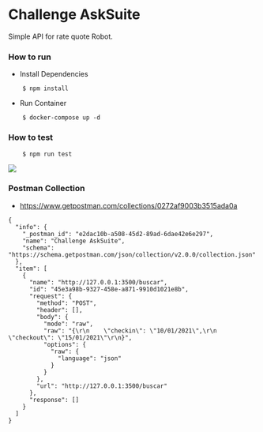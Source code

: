 # Challenge AskSuite
Simple API for rate quote Robot.


### How to run

- Install Dependencies
```
    $ npm install
```
- Run Container
```
    $ docker-compose up -d
```

### How to test
```
    $ npm run test
```
![](https://i.imgur.com/gxobUqt.png)


### Postman Collection
 - https://www.getpostman.com/collections/0272af9003b3515ada0a

```json=
{
  "info": {
    "_postman_id": "e2dac10b-a508-45d2-89ad-6dae42e6e297",
    "name": "Challenge AskSuite",
    "schema": "https://schema.getpostman.com/json/collection/v2.0.0/collection.json"
  },
  "item": [
    {
      "name": "http://127.0.0.1:3500/buscar",
      "id": "45e3a98b-9327-458e-a871-9910d1021e8b",
      "request": {
        "method": "POST",
        "header": [],
        "body": {
          "mode": "raw",
          "raw": "{\r\n    \"checkin\": \"10/01/2021\",\r\n    \"checkout\": \"15/01/2021\"\r\n}",
          "options": {
            "raw": {
              "language": "json"
            }
          }
        },
        "url": "http://127.0.0.1:3500/buscar"
      },
      "response": []
    }
  ]
}
```